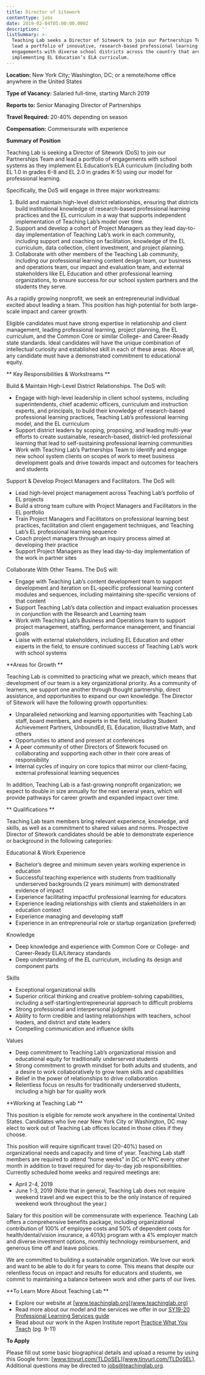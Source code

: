 ```yaml
---
title: Director of Sitework
contenttype: jobs
date: 2019-02-04T05:00:00.000Z
description: ''
listSummary: >-
  Teaching Lab seeks a Director of Sitework to join our Partnerships Team and
  lead a portfolio of innovative, research-based professional learning
  engagements with diverse school districts across the country that are
  implementing EL Education’s ELA curriculum.
---
```

**Location:** New York City; Washington, DC; or a remote/home office anywhere in the United States 

**Type of Vacancy:** Salaried full-time, starting March 2019  

**Reports to:** Senior Managing Director of Partnerships

**Travel Required:** 20-40% depending on season

**Compensation:** Commensurate with experience 

**Summary of Position**

Teaching Lab is seeking a Director of Sitework (DoS) to join our Partnerships Team and lead a portfolio of engagements with school systems as they implement EL Education’s ELA curriculum (including both EL 1.0 in grades 6-8 and EL 2.0 in grades K-5) using our model for professional learning. 

Specifically, the DoS will engage in three major workstreams:

1. Build and maintain high-level district relationships, ensuring that districts build institutional knowledge of research-based professional learning practices and the EL curriculum in a way that supports independent implementation of Teaching Lab’s model over time.
2. Support and develop a cohort of Project Managers as they lead day-to-day implementation of Teaching Lab’s work in each community, including support and coaching on facilitation, knowledge of the EL curriculum, data collection, client investment, and project planning.  
3. Collaborate with other members of the Teaching Lab community, including our professional learning content design team, our business and operations team, our impact and evaluation team, and external stakeholders like EL Education and other professional learning organizations, to ensure success for our school system partners and the students they serve. 

As a rapidly growing nonprofit, we seek an entrepreneurial individual excited about leading a team. This position has high potential for both large-scale impact and career growth.

Eligible candidates must have strong expertise in relationship and client management, leading professional learning, project planning, the EL curriculum, and the Common Core or similar College- and Career-Ready state standards. Ideal candidates will have the unique combination of intellectual curiosity and established skill in each of these areas. Above all, any candidate must have a demonstrated commitment to educational equity.

**
Key Responsibilities & Workstreams
**

Build & Maintain High-Level District Relationships. The DoS will:

* Engage with high-level leadership in client school systems, including superintendents, chief academic officers, curriculum and instruction experts, and principals, to build their knowledge of research-based professional learning practices, Teaching Lab’s professional learning model, and the EL curriculum
* Support district leaders by scoping, proposing, and leading multi-year efforts to create sustainable, research-based, district-led professional learning that lead to self-sustaining professional learning communities 
* Work with Teaching Lab’s Partnerships Team to identify and engage new school system clients on scopes of work to meet business development goals and drive towards impact and outcomes for teachers and students

Support & Develop Project Managers and Facilitators. The DoS will:

* Lead high-level project management across Teaching Lab’s portfolio of EL projects 
* Build a strong team culture with Project Managers and Facilitators in the EL portfolio 
* Train Project Managers and Facilitators on professional learning best practices, facilitation and client engagement techniques, and Teaching Lab’s EL professional learning sequence
* Coach project managers through an inquiry process aimed at developing their practice
* Support Project Managers as they lead day-to-day implementation of the work in partner sites 

Collaborate With Other Teams. The DoS will:

* Engage with Teaching Lab’s content development team to support development and iteration on EL-specific professional learning content modules and sequences, including maintaining site-specific versions of that content   
* Support Teaching Lab’s data collection and impact evaluation processes in conjunction with the Research and Learning team
* Work with Teaching Lab’s Business and Operations team to support project management, staffing, performance management, and financial goals
* Liaise with external stakeholders, including EL Education and other experts in the field, to ensure continued success of Teaching Lab’s work with school systems

**Areas for Growth 
**

Teaching Lab is committed to practicing what we preach, which means that development of our team is a key organizational priority. As a community of learners, we support one another through thought partnership, direct assistance, and opportunities to expand our own knowledge. The Director of Sitework will have the following growth opportunities: 

* Unparalleled networking and learning opportunities with Teaching Lab staff, board members, and experts in the field, including Student Achievement Partners, UnboundEd, EL Education, Illustrative Math, and others
* Opportunities to attend and present at conferences
* A peer community of other Directors of Sitework focused on collaborating and supporting each other in their core areas of responsibility 
* Internal cycles of inquiry on core topics that mirror our client-facing, external professional learning sequences

In addition, Teaching Lab is a fast-growing nonprofit organization; we expect to double in size annually for the next several years, which will provide pathways for career growth and expanded impact over time. 

**
Qualifications
**

Teaching Lab team members bring relevant experience, knowledge, and skills, as well as a commitment to shared values and norms. Prospective Director of Sitework candidates should be able to demonstrate experience or background in the following categories:

Educational & Work Experience

* Bachelor’s degree and minimum seven years working experience in education
* Successful teaching experience with students from traditionally underserved backgrounds (2 years minimum) with demonstrated evidence of impact
* Experience facilitating impactful professional learning for educators
* Experience leading relationships with clients and stakeholders in an education context
* Experience managing and developing staff 
* Experience in an entrepreneurial role or startup organization (preferred)

Knowledge 

* Deep knowledge and experience with Common Core or College- and Career-Ready ELA/Literacy standards
* Deep understanding of the EL curriculum, including its design and component parts 

Skills

* Exceptional organizational skills
* Superior critical thinking and creative problem-solving capabilities, including a self-starting/entrepreneurial approach to difficult problems
* Strong professional and interpersonal judgment 
* Ability to form credible and lasting relationships with teachers, school leaders, and district and state leaders 
* Compelling communication and influence skills

Values

* Deep commitment to Teaching Lab’s organizational mission and educational equity for traditionally underserved students 
* Strong commitment to growth mindset for both adults and students, and a desire to work collaboratively to grow team skills and capabilities 
* Belief in the power of relationships to drive collaboration
* Relentless focus on results for traditionally underserved students, including a high bar for quality work

**Working at Teaching Lab 
**

This position is eligible for remote work anywhere in the continental United States. Candidates who live near New York City or Washington, DC may elect to work out of Teaching Lab offices located in those cities if they choose. 

This position will require significant travel (20-40%) based on organizational needs and capacity and time of year. Teaching Lab staff members are required to attend “home weeks” in DC or NYC every other month in addition to travel required for day-to-day job responsibilities. Currently scheduled home weeks and required meetings are:

* April 2-4, 2019
* June 1-3, 2019 (Note that in general, Teaching Lab does not require weekend travel and we expect this to be the only instance of required weekend work throughout the year.)

Salary for this position will be commensurate with experience. Teaching Lab offers a comprehensive benefits package, including organizational contribution of 100% of employee costs and 50% of dependent costs for health/dental/vision insurance, a 401(k) program with a 4% employer match and diverse investment options, monthly technology reimbursement, and generous time off and leave policies.

We are committed to building a sustainable organization. We love our work and want to be able to do it for years to come. This means that despite our relentless focus on impact and results for educators and students, we commit to maintaining a balance between work and other parts of our lives.

**To Learn More About Teaching Lab **

* Explore our website at [www.teachinglab.org](www.teachinglab.org)
* Read more about our model and the services we offer in our [SY19-20 Professional Learning Services guide](https://www.dropbox.com/s/tbolveueiy4kbbg/SY19-20%20Teaching%20Lab%20Professional%20Learning%20Services.pdf?dl=0)
* Read about our work in the Aspen Institute report [Practice What You Teach](chrome-extension://oemmndcbldboiebfnladdacbdfmadadm/https://assets.aspeninstitute.org/content/uploads/2017/04/Practice-What-You-Teach.pdf) (pg. 9-11)

**To Apply**

Please fill out some basic biographical details and upload a resume by using this Google form: [www.tinyurl.com/TLDoSEL](www.tinyurl.com/TLDoSEL). Additional questions may be directed to [jobs@teachinglab.org](jobs@teachinglab.org).
